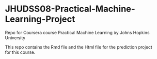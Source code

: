 # JHUDSS08-Practical-Machine-Learning-Project
Repo for Coursera course Practical Machine Learning by Johns Hopkins University

This repo contains the Rmd file and the Html file for the prediction project for this course.